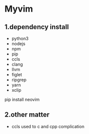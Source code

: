 # Myvim
## 1.dependency install

* python3
* nodejs
* npm
* pip
* ccls 
* clang 
* llvm 
* figlet 
* ripgrep 
* yarn 
* xclip

 pip install neovim
 
## 2.other matter
* ccls used to c and cpp complication 
 
